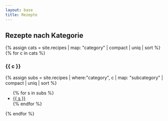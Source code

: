 ```yaml
---
layout: base
title: Rezepte
---
```


<h2>Rezepte nach Kategorie</h2>

{% assign cats = site.recipes | map: "category" | compact | uniq | sort %}
{% for c in cats %}
  <h3>{{ c }}</h3>
  {% assign subs = site.recipes | where:"category", c | map: "subcategory" | compact | uniq | sort %}
  <ul>
  {% for s in subs %}
    <li>
      <a href="{{ '/recipes/' | append: (c | slugify) | append: '/' | append: (s | slugify) | append: '/' | relative_url }}">
        {{ s }}
      </a>
    </li>
  {% endfor %}
  </ul>
{% endfor %}
